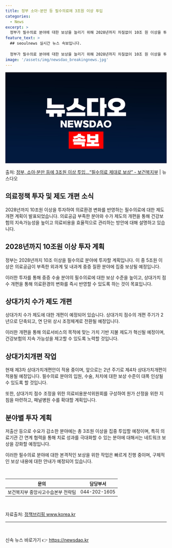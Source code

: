 ```yaml
---
title: 정부 소아·분만 등 필수의료에 3조원 이상 투입
categories:
  - News
excerpt: >
  정부가 필수의료 분야에 대한 보상을 늘리기 위해 2028년까지 차질없이 10조 원 이상을 투자한다. 이에 우…
feature_text: >
  ## seoulnews 실시간 뉴스 속보입니다.

  정부가 필수의료 분야에 대한 보상을 늘리기 위해 2028년까지 차질없이 10조 원 이상을 투자한다. 이에 우…
image: '/assets/img/newsdao_breakingnews.jpg'
---
```


![뉴스다오 속보](/assets/img/newsdao_breakingnews.jpg)

<p>출처: <a href="https://newsdao.kr/3369" rel="dofollow">정부, 소아·분만 등에 3조원 이상 투입…“필수의료 제대로 보상” - 보건복지부</a> | 뉴스다오</p>

<h2 data-ke-size="size26">의료정책 투자 및 제도 개편 소식</h2>
<p data-ke-size="size16">2028년까지 10조원 이상을 투자하여 의료환경 변화를 반영하는 필수의료에 대한 제도 개편 계획이 발표되었습니다. 의료공급 부족한 분야와 수가 제도의 개편을 통해 건강보험의 지속가능성을 높이고 의료비용을 효율적으로 관리하는 방안에 대해 설명하고 있습니다.</p>

<h2 data-ke-size="size24">2028년까지 10조원 이상 투자 계획</h2>
<p data-ke-size="size16">정부는 2028년까지 10조 이상을 필수의료 분야에 투자할 계획입니다. 이 중 5조원 이상은 의료공급이 부족한 외과계 및 내과계 중증 질환 분야에 집중 보상될 예정입니다.</p>
<p data-ke-size="size16">이러한 투자를 통해 중증 수술 분야의 필수의료에 대한 보상 수준을 높이고, 상대가치 점수 개편을 통해 의료환경의 변화를 즉시 반영할 수 있도록 하는 것이 목표입니다.</p>

<h2 data-ke-size="size24">상대가치 수가 제도 개편</h2>
<p data-ke-size="size16">상대가치 수가 제도에 대한 개편이 예정되어 있습니다. 상대가치 점수의 개편 주기가 2년으로 단축되고, 연 단위 상시 조정체계로 전환될 예정입니다.</p>
<p data-ke-size="size16">이러한 개편을 통해 의료서비스의 목적에 맞는 가치 기반 지불 제도가 혁신될 예정이며, 건강보험의 지속 가능성을 제고할 수 있도록 노력할 것입니다.</p>

<h2 data-ke-size="size24">상대가치개편 작업</h2>
<p data-ke-size="size16">현재 제3차 상대가치개편안이 적용 중이며, 앞으로는 2년 주기로 제4차 상대가치개편이 적용될 예정입니다. 필수의료 분야의 입원, 수술, 처치에 대한 보상 수준이 대폭 인상될 수 있도록 할 것입니다.</p>
<p data-ke-size="size16">또한, 상대가치 점수 조정을 위한 의료비용분석위원회를 구성하여 원가 산정을 위한 지침을 마련하고, 패널병원 수를 확대할 계획입니다.</p>

<h2 data-ke-size="size24">분야별 투자 계획</h2>
<p data-ke-size="size16">저출산 등으로 수요가 감소한 분야에는 총 3조원 이상을 집중 투입할 예정이며, 특히 의료기관 간 연계 협력을 통해 치료 성과를 극대화할 수 있는 분야에 대해서는 네트워크 보상을 강화할 예정입니다.</p>
<p data-ke-size="size16">이러한 필수의료 분야에 대한 본격적인 보상을 위한 작업은 빠르게 진행 중이며, 구체적인 보상 내용에 대한 안내가 예정되어 있습니다.</p>

<p data-ke-size="size16">&nbsp;</p>
<table>
	<thead>
		<tr>
			<th>문의</th>
			<th>담당부서</th>
		</tr>
	</thead>
	<tbody>
		<tr>
			<td style="text-align: center;">보건복지부 중앙사고수습본부 전략팀</td>
			<td style="text-align: center;">044-202-1605</td>
		</tr>
	</tbody>
</table>
<p data-ke-size="size16">&nbsp;</p>
<p data-ke-size="size16">자료출처: <a href="https://newsdao.kr/3369">정책브리핑 www.korea.kr</a></p>
<hr data-ke-size="size16" />
<p data-ke-size="size16">&nbsp;</p> 

신속 뉴스 바로가기 👉 <a href="https://newsdao.kr" rel="dofollow">https://newsdao.kr</a>


